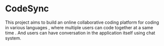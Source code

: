 # CodeSync
This project aims to build an online collaborative coding platform for coding in various languages , where multiple users can code together at a same time . And users can have conversation in the application itself using chat system.
